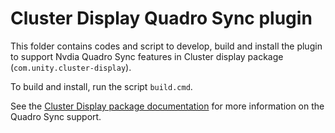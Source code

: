 # Cluster Display Quadro Sync plugin

This folder contains codes and script to develop, build and install the plugin to support Nvdia Quadro Sync features in Cluster display package (`com.unity.cluster-display`).

To build and install, run the script `build.cmd`.

See the [Cluster Display package documentation](../source/com.unity.cluster-display/Documentation~/quadro-sync.md) for more information on the Quadro Sync support.
